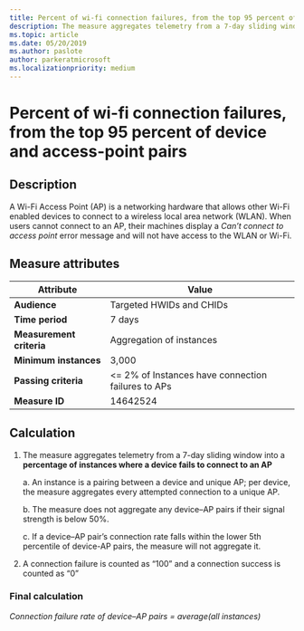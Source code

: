 ```yaml
---
title: Percent of wi-fi connection failures, from the top 95 percent of device and access-point pairs 
description: The measure aggregates telemetry from a 7-day sliding window into a percentage of instances where a device fails to connect to an access point
ms.topic: article
ms.date: 05/20/2019
ms.author: paslote
author: parkeratmicrosoft
ms.localizationpriority: medium
---
```


# Percent of wi-fi connection failures, from the top 95 percent of device and access-point pairs 

## Description

A Wi-Fi Access Point (AP) is a networking hardware that allows other Wi-Fi enabled devices to connect to a wireless local area network (WLAN). When users cannot connect to an AP, their machines display a *Can’t connect to access point* error message and will not have access to the WLAN or Wi-Fi.

## Measure attributes

|Attribute|Value|
|----|----|
|**Audience**|Targeted HWIDs and CHIDs|
|**Time period**|7 days|
|**Measurement criteria**|Aggregation of instances |
|**Minimum instances**|3,000|
|**Passing criteria**|<= 2% of Instances have connection failures to APs |
|**Measure ID**|14642524|

## Calculation

1. The measure aggregates telemetry from a 7-day sliding window into a **percentage of instances where a device fails to connect to an AP**

   a. An instance is a pairing between a device and unique AP; per device, the measure aggregates every attempted connection to a unique AP.

   b. The measure does not aggregate any device–AP pairs if their signal strength is below 50%.

   c. If a device–AP pair’s connection rate falls within the lower 5th percentile of device-AP pairs, the measure will not aggregate it.

2. A connection failure is counted as “100” and a connection success is counted as “0”

### Final calculation

*Connection failure rate of device–AP pairs = average(all instances)*